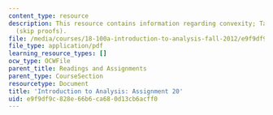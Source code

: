 ```yaml
---
content_type: resource
description: This resource contains information regarding convexity; Taylor's theorem
  (skip proofs).
file: /media/courses/18-100a-introduction-to-analysis-fall-2012/e9f9df9c828e66b6ca680d13cb6acff0_MIT18_100AF12_Assign_20.pdf
file_type: application/pdf
learning_resource_types: []
ocw_type: OCWFile
parent_title: Readings and Assignments
parent_type: CourseSection
resourcetype: Document
title: 'Introduction to Analysis: Assignment 20'
uid: e9f9df9c-828e-66b6-ca68-0d13cb6acff0
---
```

